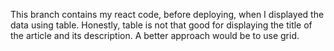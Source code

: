 This branch contains my react code, before deploying, when I displayed the data using table. Honestly, table is not that good for displaying the title of the article and its description. A better approach would be to use grid.
